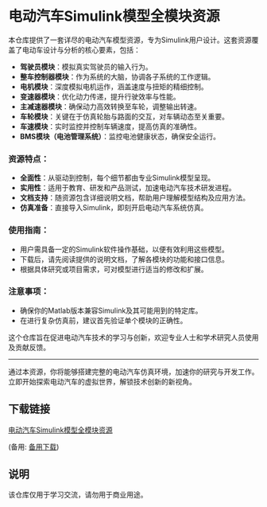 # 电动汽车Simulink模型全模块资源

本仓库提供了一套详尽的电动汽车模型资源，专为Simulink用户设计。这套资源覆盖了电动车设计与分析的核心要素，包括：

- **驾驶员模块**：模拟真实驾驶员的输入行为。
- **整车控制器模块**：作为系统的大脑，协调各子系统的工作逻辑。
- **电机模块**：深度模拟电机运作，涵盖速度与扭矩的精细控制。
- **变速器模块**：优化动力传递，提升行驶效率与性能。
- **主减速器模块**：确保动力高效转换至车轮，调整输出转速。
- **车轮模块**：关键在于仿真轮胎与路面的交互，对车辆动态至关重要。
- **车速模块**：实时监控并控制车辆速度，提高仿真的准确性。
- **BMS模块（电池管理系统）**：监控电池健康状态，确保安全运行。

### 资源特点：
- **全面性**：从驱动到控制，每个细节都由专业Simulink模型呈现。
- **实用性**：适用于教育、研发和产品测试，加速电动汽车技术研发进程。
- **文档支持**：随资源包含详细说明文档，帮助用户理解模型结构及应用方法。
- **仿真准备**：直接导入Simulink，即刻开启电动汽车系统仿真。

### 使用指南：
- 用户需具备一定的Simulink软件操作基础，以便有效利用这些模型。
- 下载后，请先阅读提供的说明文档，了解各模块的功能和接口信息。
- 根据具体研究或项目需求，可对模型进行适当的修改和扩展。

### 注意事项：
- 确保你的Matlab版本兼容Simulink及其可能用到的特定库。
- 在进行复杂仿真前，建议首先验证单个模块的正确性。

这个仓库旨在促进电动汽车技术的学习与创新，欢迎专业人士和学术研究人员使用及贡献反馈。

--- 

通过本资源，你将能够搭建完整的电动汽车仿真环境，加速你的研究与开发工作。立即开始探索电动汽车的虚拟世界，解锁技术创新的新视角。

## 下载链接
[电动汽车Simulink模型全模块资源](https://pan.quark.cn/s/e00562f7c22b) 

(备用: [备用下载](https://pan.baidu.com/s/1wPQqmszG0BB99h7cJ1S3xQ?pwd=1234))

## 说明

该仓库仅用于学习交流，请勿用于商业用途。
